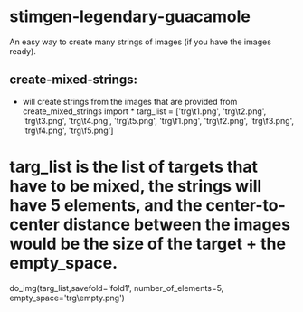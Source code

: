 # stimgen-legendary-guacamole
An easy way to create many strings of images (if you have the images ready). 
## create-mixed-strings:
- will create strings from the images that are provided 
from create_mixed_strings import *
targ_list = ['trg\\t1.png', 'trg\\t2.png', 'trg\\t3.png', 'trg\\t4.png', 'trg\\t5.png', 'trg\\f1.png', 'trg\\f2.png', 'trg\\f3.png', 'trg\\f4.png', 'trg\\f5.png']
# targ_list is the list of targets that have to be mixed, the strings will have 5 elements, and the center-to-center distance between the images would be the size of the target + the empty_space. 
do_img(targ_list,savefold='fold1', number_of_elements=5, empty_space='trg\\empty.png') 
